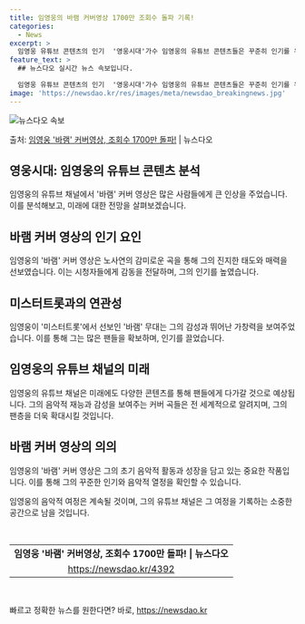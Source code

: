 ```yaml
---
title: 임영웅의 바램 커버영상 1700만 조회수 돌파 기록!
categories:
  - News
excerpt: >
  임영웅 유튜브 콘텐츠의 인기  '영웅시대'가수 임영웅의 유튜브 콘텐츠들은 꾸준히 인기를 유지하며, 그는 유튜…
feature_text: >
  ## 뉴스다오 실시간 뉴스 속보입니다.

  임영웅 유튜브 콘텐츠의 인기  '영웅시대'가수 임영웅의 유튜브 콘텐츠들은 꾸준히 인기를 유지하며, 그는 유튜…
image: 'https://newsdao.kr/res/images/meta/newsdao_breakingnews.jpg'
---
```


![뉴스다오 속보](https://newsdao.kr/res/images/meta/newsdao_breakingnews.jpg)

<p>출처: <a href="https://newsdao.kr/4392" rel="dofollow">임영웅 '바램' 커버영상, 조회수 1700만 돌파!</a> | 뉴스다오</p>

<h2 data-ke-size="size26">영웅시대: 임영웅의 유튜브 콘텐츠 분석</h2>
임영웅의 유튜브 채널에서 '바램' 커버 영상은 많은 사람들에게 큰 인상을 주었습니다. 이를 분석해보고, 미래에 대한 전망을 살펴보겠습니다.

<h2 data-ke-size="size24">바램 커버 영상의 인기 요인</h2>
임영웅의 '바램' 커버 영상은 노사연의 감미로운 곡을 통해 그의 진지한 태도와 매력을 선보였습니다. 이는 시청자들에게 감동을 전달하며, 그의 인기를 높였습니다.

<h2 data-ke-size="size24">미스터트롯과의 연관성</h2>
임영웅이 '미스터트롯'에서 선보인 '바램' 무대는 그의 감성과 뛰어난 가창력을 보여주었습니다. 이를 통해 그는 많은 팬들을 확보하며, 인기를 끌었습니다.

<h2 data-ke-size="size24">임영웅의 유튜브 채널의 미래</h2>
임영웅의 유튜브 채널은 미래에도 다양한 콘텐츠를 통해 팬들에게 다가갈 것으로 예상됩니다. 그의 음악적 재능과 감성을 보여주는 커버 곡들은 전 세계적으로 알려지며, 그의 팬층을 더욱 확대시킬 것입니다.

<h2 data-ke-size="size24">바램 커버 영상의 의의</h2>
임영웅의 '바램' 커버 영상은 그의 초기 음악적 활동과 성장을 담고 있는 중요한 작품입니다. 이를 통해 그의 꾸준한 인기와 음악적 열정을 확인할 수 있습니다.

임영웅의 음악적 여정은 계속될 것이며, 그의 유튜브 채널은 그 여정을 기록하는 소중한 공간으로 남을 것입니다.

<p data-ke-size="size16">&nbsp;</p>
<table>
<tbody>
<tr>
<td style="text-align: center; height: 17px;"><b>임영웅 '바램' 커버영상, 조회수 1700만 돌파! | 뉴스다오</b></td>
</tr>
<tr>
<td style="text-align: center; height: 17px;"><a href="https://newsdao.kr/4392">https://newsdao.kr/4392</a></td>
</tr>
</tbody>
</table>
<p data-ke-size="size16">&nbsp;</p> 

빠르고 정확한 뉴스를 원한다면? 바로, <a href="https://newsdao.kr" rel="dofollow">https://newsdao.kr</a>


    
